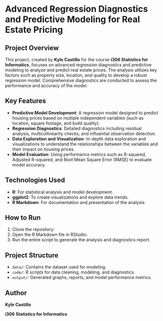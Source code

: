 # Advanced Regression Diagnostics and Predictive Modeling for Real Estate Pricing

## Project Overview
This project, created by **Kyle Castillo** for the course **i306 Statistics for Informatics**, focuses on advanced regression diagnostics and predictive modeling to analyze and predict real estate prices. The analysis utilizes key factors such as property size, location, and quality to develop a robust regression model. Comprehensive diagnostics are conducted to assess the performance and accuracy of the model.

## Key Features
- **Predictive Model Development**: A regression model designed to predict housing prices based on multiple independent variables (such as location, square footage, and build quality).
- **Regression Diagnostics**: Detailed diagnostics including residual analysis, multicollinearity checks, and influential observation detection.
- **Data Exploration and Visualization**: In-depth data exploration and visualizations to understand the relationships between the variables and their impact on housing prices.
- **Model Evaluation**: Using performance metrics such as R-squared, Adjusted R-squared, and Root Mean Square Error (RMSE) to evaluate model accuracy.

## Technologies Used
- **R**: For statistical analysis and model development.
- **ggplot2**: To create visualizations and explore data trends.
- **R Markdown**: For documentation and presentation of the analysis.

## How to Run
1. Clone the repository.
2. Open the R Markdown file in RStudio.
3. Run the entire script to generate the analysis and diagnostics report.

## Project Structure
- `data/`: Contains the dataset used for modeling.
- `code/`: R scripts for data cleaning, modeling, and diagnostics.
- `output/`: Generated graphs, reports, and model performance metrics.

## Author
**Kyle Castillo**

**i306 Statistics for Informatics**
